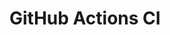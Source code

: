 # GitHub Actions CI



















































































































































































































































































































































































































































































































































































































































































































































































































































































































































































































































































































































































































































































































































































































































































































































































































































































































































































































































































































































































































































































































































































































































































































































































































































































































































































































































































































































































































































